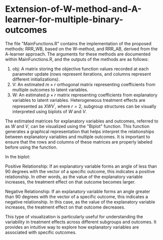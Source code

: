 # Extension-of-W-method-and-A-learner-for-multiple-binary-outcomes
The file "MainFunctions.R" contains the implementation of the proposed methods: RRR_WB, based on the W-method, and RRR_AB, derived from the A-learner approach. The arguments for these methods are documented within MainFunctions.R, and the outputs of the methods are as follows:
1. obj: A matrix storing the objective function values recorded at each parameter update (rows represent iterations, and columns represent different initializations).
2. V: An estimated $m \times r$ orthogonal matrix representing coefficients from multiple outcomes to latent variables.
3. W: An estimated $p\times r$ matrix representing coefficients from explanatory variables to latent variables.
Heterogeneous treatment effects are represented as $XWV^\prime$, where $r=2$, subgroup structures can be visually interpreted using biplots of $W$ and $V$.

The estimated matrices for explanatory variables and outcomes, referred to as $W$ and $V$, can be visualized using the "Biplot" function.
This function generates a graphical representation that helps interpret the relationships between explanatory variables and multiple outcomes. It is important to ensure that the rows and columns of these matrices are properly labeled before using the function.

In the biplot:

Positive Relationship: If an explanatory variable forms an angle of less than 90 degrees with the vector of a specific outcome, this indicates a positive relationship. In other words, as the value of the explanatory variable increases, the treatment effect on that outcome becomes larger.

Negative Relationship: If an explanatory variable forms an angle greater than 90 degrees with the vector of a specific outcome, this indicates a negative relationship. In this case, as the value of the explanatory variable increases, the treatment effect on that outcome decreases.

This type of visualization is particularly useful for understanding the variability in treatment effects across different subgroups and outcomes. It provides an intuitive way to explore how explanatory variables are associated with specific outcomes.
